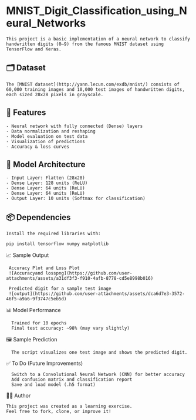 # MNIST_Digit_Classification_using_Neural_Networks
    
    This project is a basic implementation of a neural network to classify handwritten digits (0–9) from the famous MNIST dataset using TensorFlow and Keras.

## 🗂️ Dataset

    The [MNIST dataset](http://yann.lecun.com/exdb/mnist/) consists of 60,000 training images and 10,000 test images of handwritten digits, each sized 28x28 pixels in grayscale.

## 🚀 Features

    - Neural network with fully connected (Dense) layers
    - Data normalization and reshaping
    - Model evaluation on test data
    - Visualization of predictions
    - Accuracy & loss curves

## 🧠 Model Architecture

    - Input Layer: Flatten (28x28)
    - Dense Layer: 128 units (ReLU)
    - Dense Layer: 64 units (ReLU)
    - Dense Layer: 64 units (ReLU)
    - Output Layer: 10 units (Softmax for classification)

## 📦 Dependencies

    Install the required libraries with:

    pip install tensorflow numpy matplotlib
📈 Sample Output
     
     Accuracy Plot and Loss Plot
     ![Accuracyand losspng](https://github.com/user-attachments/assets/a31df3f3-f910-4afb-8778-cd5e8998b016)

     Predicted digit for a sample test image
     ![output](https://github.com/user-attachments/assets/dca6d7e3-3572-46f5-a9a6-9f3747c5eb5d)

📊 Model Performance
      
      Trained for 10 epochs
      Final test accuracy: ~98% (may vary slightly)

🖼️ Sample Prediction
      
      The script visualizes one test image and shows the predicted digit.

✅ To Do (Future Improvements)
      
      Switch to a Convolutional Neural Network (CNN) for better accuracy
      Add confusion matrix and classification report
      Save and load model (.h5 format)

🧑‍💻 Author

    This project was created as a learning exercise.
    Feel free to fork, clone, or improve it!
